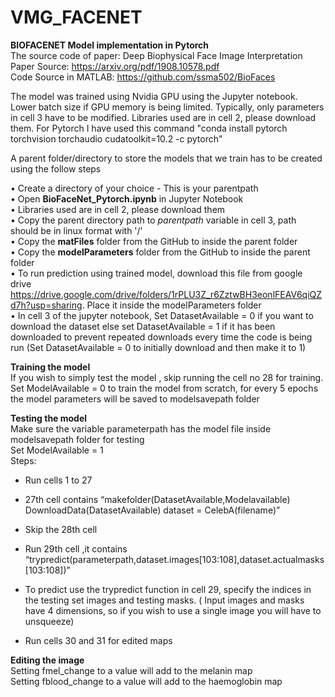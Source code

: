# VMG_FACENET
****BIOFACENET Model implementation in Pytorch****  
The source code of paper: Deep Biophysical Face Image Interpretation  
Paper Source: https://arxiv.org/pdf/1908.10578.pdf  
Code Source in MATLAB: https://github.com/ssma502/BioFaces


The model was trained using Nvidia GPU using the Jupyter notebook. Lower batch size if GPU memory is being limited. Typically, only parameters in cell 3 have to be modified.
Libraries used are in cell 2, please download them. For Pytorch I have used this command
"conda install pytorch torchvision torchaudio cudatoolkit=10.2 -c pytorch"


A parent folder/directory to store the models that we train has to be created using the follow steps  
 
•	Create a directory of your choice - This is your parentpath   
• Open **BioFaceNet_Pytorch.ipynb** in Jupyter Notebook  
• Libraries used are in cell 2, please download them  
•	Copy the parent directory path to _parentpath_ variable in cell 3, path should be in linux format with '/'  
•	Copy the **matFiles** folder from the GitHub to inside the parent folder  
•	Copy the **modelParameters** folder from the GitHub to inside the parent folder   
•	To run prediction using trained model, download this file from google drive https://drive.google.com/drive/folders/1rPLU3Z_r6ZztwBH3eonlFEAV6qiQZd7h?usp=sharing. Place it inside    the modelParameters folder  
•	In cell 3 of the jupyter notebook, Set DatasetAvailable = 0 if you want to download the dataset else set DatasetAvailable = 1 if it has been downloaded to prevent repeated downloads every time the code is being run (Set DatasetAvailable = 0 to initially download and then make it to 1)  


**Training the model**  
If you wish to simply test the model , skip running the cell no 28 for training. Set ModelAvailable = 0 to train the model from scratch, for every 5 epochs the model parameters will be saved to modelsavepath folder   

**Testing the model**  
Make sure the variable parameterpath has the model file inside modelsavepath folder for testing  
Set ModelAvailable = 1  
Steps:  
   * Run cells 1 to 27

  * 27th cell  contains
    “makefolder(DatasetAvailable,Modelavailable)
    DownloadData(DatasetAvailable)
    dataset = CelebA(filename)”

  * Skip the 28th  cell  
  * Run 29th cell  ,it contains
    “trypredict(parameterpath,dataset.images[103:108],dataset.actualmasks[103:108])”  
    
  * To predict use the trypredict function in cell 29, specify the indices in the testing set images and testing masks. ( Input images and masks have 4 dimensions, so if you wish to     use a single image you will have to unsqueeze)
  * Run cells 30 and 31 for edited maps

**Editing the image**  
Setting fmel_change to a value will add to the melanin map   
Setting fblood_change to a value will add to the haemoglobin map  

